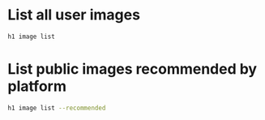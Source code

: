 # List all user images

```bash
h1 image list
```

# List public images recommended by platform

```bash
h1 image list --recommended
```
